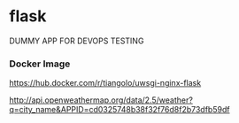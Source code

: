 # flask
DUMMY APP FOR DEVOPS TESTING

### Docker Image 
https://hub.docker.com/r/tiangolo/uwsgi-nginx-flask

http://api.openweathermap.org/data/2.5/weather?q=city_name&APPID=cd0325748b38f32f76d8f2b73dfb59df